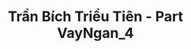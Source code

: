---
layout: album
resource: instagram
title: "Trần Bích Triều Tiên - Part VayNgan_4"
description: "Instagram album of Trần Bích Triều Tiên, part VayNgan_4.</br> Username: tienbabie_24"
active: gallery
album-title: "Trần Bích Triều Tiên"
images:
  - image_path: tienbabie_24/VayNgan_4/1721304292057222_484215129_1799181607602823_1215496474046877562_n.jpg
  - image_path: tienbabie_24/VayNgan_4/1721304305390554_483878543_1799181620936155_353323584531131657_n.jpg
  - image_path: tienbabie_24/VayNgan_4/1721304365390548_484109728_1799181744269476_4447608065531895178_n.jpg
  - image_path: tienbabie_24/VayNgan_4/1721304378723880_483918168_1799181437602840_4180235016637780423_n.jpg
  - image_path: tienbabie_24/VayNgan_4/1721304442057207_483968229_1799181697602814_6966827053936398356_n.jpg
  - image_path: tienbabie_24/VayNgan_4/1721304455390539_483907379_1799181640936153_3786211918468863968_n.jpg
  - image_path: tienbabie_24/VayNgan_4/20231228_210433_412752459_1048779449573127_8523310528994803062_n.jpg
  - image_path: tienbabie_24/VayNgan_4/20231228_210433_413863132_854428003353279_3568990894840806143_n.jpg
  - image_path: tienbabie_24/VayNgan_4/20231228_210433_413929472_1577035113047359_1301947809142898181_n.jpg
  - image_path: tienbabie_24/VayNgan_4/20240703_205948_449688076_1636371477155025_5820045382625894867_n.jpg
  - image_path: tienbabie_24/VayNgan_4/20240703_205948_449689883_481697830904053_9186501392696083260_n.jpg
  - image_path: tienbabie_24/VayNgan_4/20240716_114741_451315085_822334673199438_5548011602557558902_n.jpg
  - image_path: tienbabie_24/VayNgan_4/20240822_155331_456374507_26755311457400849_1591370601085073439_n.jpg
  - image_path: tienbabie_24/VayNgan_4/20240822_155331_456418597_442230635457607_4073033636718490906_n.jpg
  - image_path: tienbabie_24/VayNgan_4/20240822_155331_456443298_1485080698783051_1520604191259187975_n.jpg
  - image_path: tienbabie_24/VayNgan_4/20240822_155331_456443579_765760518968144_6105750721990760746_n.jpg
---